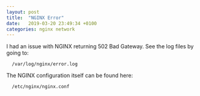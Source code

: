 ```yaml
---
layout: post
title:  "NGINX Error"
date:   2019-03-20 23:49:34 +0100
categories: nginx network
---
```

I had an issue with NGINX returning 502 Bad Gateway. See the log files by going to:


```
  /var/log/nginx/error.log
```

The NGINX configuration itself can be found here:

```
  /etc/nginx/nginx.conf
```